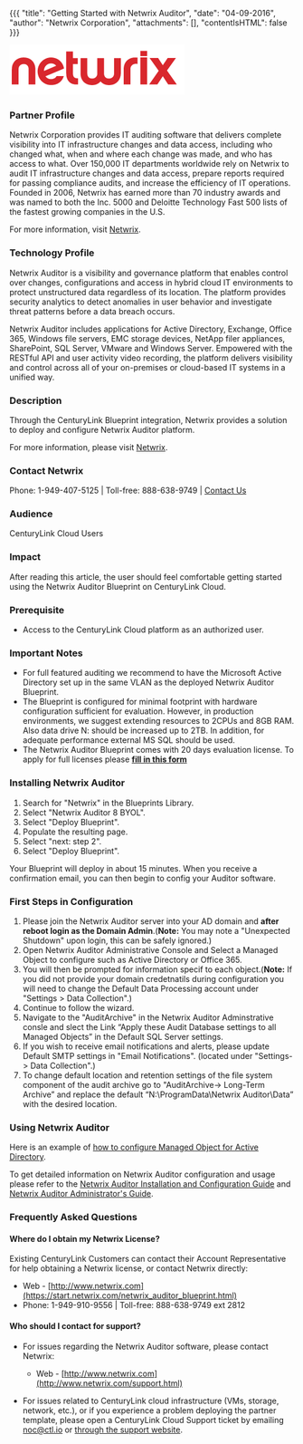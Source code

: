 ﻿{{{
  "title": "Getting Started with Netwrix Auditor",
  "date": "04-09-2016",
  "author": "Netwrix Corporation",
  "attachments": [],
  "contentIsHTML": false
}}}

![Netwrix logo](../../images/netwrix-logo.png)

### Partner Profile
Netwrix Corporation provides IT auditing software that delivers complete visibility into IT infrastructure changes and data access, including who changed what, when and where each change was made, and who has access to what. Over 150,000 IT departments worldwide rely on Netwrix to audit IT infrastructure changes and data access, prepare reports required for passing compliance audits, and increase the efficiency of IT operations. Founded in 2006, Netwrix has earned more than 70 industry awards and was named to both the Inc. 5000 and Deloitte Technology Fast 500 lists of the fastest growing companies in the U.S.

For more information, visit [Netwrix](http://www.netwrix.com/).

### Technology Profile
Netwrix Auditor is a visibility and governance platform that enables control over changes, configurations and access in hybrid cloud IT environments to protect unstructured data regardless of its location. The platform provides security analytics to detect anomalies in user behavior and investigate threat patterns before a data breach occurs.

Netwrix Auditor includes applications for Active Directory, Exchange, Office 365, Windows file servers, EMC storage devices, NetApp filer appliances, SharePoint, SQL Server, VMware and Windows Server. Empowered with the RESTful API and user activity video recording, the platform delivers visibility and control across all of your on-premises or cloud-based IT systems in a unified way.


### Description
Through the CenturyLink Blueprint integration, Netwrix provides a solution to deploy and configure Netwrix Auditor platform.

For more information, please visit [Netwrix](http://www.netwrix.com/).

### Contact Netwrix
Phone: 1-949-407-5125 | Toll-free: 888-638-9749 | [Contact Us](https://start.netwrix.com/netwrix_auditor_blueprint.html)

### Audience
CenturyLink Cloud Users

### Impact
After reading this article, the user should feel comfortable getting started using the Netwrix Auditor Blueprint on CenturyLink Cloud.

### Prerequisite
- Access to the CenturyLink Cloud platform as an authorized user.

### Important Notes
* For full featured auditing we recommend to have the Microsoft Active Directory set up in the same VLAN as the deployed Netwrix Auditor Blueprint.
* The Blueprint is configured for minimal footprint with hardware configuration sufficient for evaluation. However, in production environments, we suggest extending resources to 2CPUs and 8GB RAM. Also data drive N: should be increased up to 2TB. In addition, for adequate performance external MS SQL should be used.
* The Netwrix Auditor Blueprint comes with 20 days evaluation license. To apply for full licenses please [__fill in this form__](https://start.netwrix.com/netwrix_auditor_blueprint.html)

### Installing Netwrix Auditor
1. Search for "Netwrix" in the Blueprints Library.
2. Select "Netwrix Auditor 8 BYOL".
3. Select "Deploy Blueprint".
4. Populate the resulting page.
5. Select "next: step 2".
6. Select "Deploy Blueprint".

Your Blueprint will deploy in about 15 minutes. When you receive a confirmation email, you can then begin to config your Auditor software.

### First Steps in Configuration
1. Please join the Netwrix Auditor server into your AD domain and __after reboot login as the Domain Admin__.(__Note:__ You may note a "Unexpected Shutdown" upon login, this can be safely ignored.)
3. Open Netwrix Auditor Administrative Console and Select a Managed Object to configure such as Active Directory or Office 365.
4. You will then be prompted for information specif to each object.(__Note:__ If you did not provide your domain credetnatils during configuration you will need to change the Default Data Processing account under "Settings > Data Collection".)
5. Continue to follow the wizard.
6. Navigate to the "AuditArchive" in the Netwrix Auditor Adminstrative consle and slect the Link “Apply these Audit Database settings to all Managed Objects” in the Default SQL Server settings.
7. If you wish to receive email notifications and alerts, please update Default SMTP settings in "Email Notifications". (located under "Settings-> Data Collection".)
8. To change default location and retention settings of the file system component of the audit archive go to  "AuditArchive-> Long-Term Archive” and replace the default “N:\ProgramData\Netwrix Auditor\Data” with the desired location.

### Using Netwrix Auditor
Here is an example of [how to configure Managed Object for Active Directory](http://www.netwrix.com/download/QuickStart/Netwrix_Auditor_for_Active_Directory_Quick_Start_Guide.pdf#page=10).

To get detailed information on Netwrix Auditor configuration and usage please refer to the [Netwrix Auditor Installation and Configuration Guide](http://www.netwrix.com/download/documents/Netwrix_Auditor_Installation_Configuration_Guide.pdf) and [Netwrix Auditor Administrator's Guide](http://www.netwrix.com/download/documents/Netwrix_Auditor_Administrator_Guide.pdf).

### Frequently Asked Questions

#### Where do I obtain my Netwrix License?
Existing CenturyLink Customers can contact their Account Representative for help obtaining a Netwrix license, or contact Netwrix directly:
  - Web - [http://www.netwrix.com](https://start.netwrix.com/netwrix_auditor_blueprint.html)
  - Phone: 1-949-910-9556 | Toll-free: 888-638-9749 ext 2812

#### Who should I contact for support?
* For issues regarding the Netwrix Auditor software, please contact Netwrix:
  - Web - [http://www.netwrix.com](http://www.netwrix.com/support.html)

* For issues related to CenturyLink cloud infrastructure (VMs, storage, network, etc.), or if you experience a problem deploying the partner template, please open a CenturyLink Cloud Support ticket by emailing [noc@ctl.io](mailto:noc@ctl.io) or [through the support website](https://t3n.zendesk.com/tickets/new).
